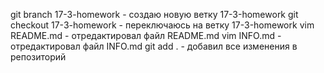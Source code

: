 git branch 17-3-homework - создаю новую ветку 17-3-homework
git checkout 17-3-homework - переключаюсь на ветку 17-3-homework
vim README.md - отредактировал файл README.md
vim INFO.md - отредактировал файл INFO.md
git add . - добавил все изменения в репозиторий


